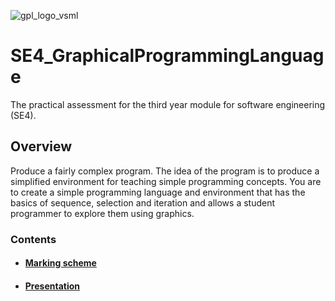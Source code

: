 ![gpl_logo_vsml](https://user-images.githubusercontent.com/22601795/119051937-c3cdcf00-b9bb-11eb-8335-04aaa096a16f.png)
# SE4_GraphicalProgrammingLanguage
The practical assessment for the third year module for software engineering (SE4).

## Overview
Produce a fairly complex  program. The idea of the program is to produce a simplified environment for teaching simple  programming concepts. You are to create a simple programming language and environment  that has the basics of sequence, selection and iteration and allows a student programmer to  explore them using graphics.  

### Contents
- #### [Marking scheme](MARKING_SCHEME.md)
- #### [Presentation](PRESENTATION.md)
